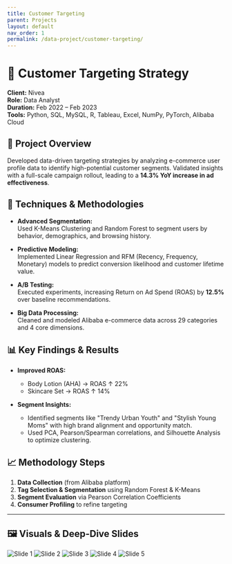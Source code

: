 ```yaml
---
title: Customer Targeting
parent: Projects
layout: default
nav_order: 1
permalink: /data-project/customer-targeting/
---
```


# 🎯 Customer Targeting Strategy

**Client:** Nivea  
**Role:** Data Analyst  
**Duration:** Feb 2022 – Feb 2023  
**Tools:** Python, SQL, MySQL, R, Tableau, Excel, NumPy, PyTorch, Alibaba Cloud

## 📌 Project Overview

Developed data-driven targeting strategies by analyzing e-commerce user profile data to identify high-potential customer segments. Validated insights with a full-scale campaign rollout, leading to a **14.3% YoY increase in ad effectiveness**.

## 🧠 Techniques & Methodologies

- **Advanced Segmentation:**  
  Used K-Means Clustering and Random Forest to segment users by behavior, demographics, and browsing history.

- **Predictive Modeling:**  
  Implemented Linear Regression and RFM (Recency, Frequency, Monetary) models to predict conversion likelihood and customer lifetime value.

- **A/B Testing:**  
  Executed experiments, increasing Return on Ad Spend (ROAS) by **12.5%** over baseline recommendations.

- **Big Data Processing:**  
  Cleaned and modeled Alibaba e-commerce data across 29 categories and 4 core dimensions.

## 📊 Key Findings & Results

- **Improved ROAS:**
    - Body Lotion (AHA) → ROAS ↑ 22%
    - Skincare Set → ROAS ↑ 14%

- **Segment Insights:**
    - Identified segments like "Trendy Urban Youth" and "Stylish Young Moms" with high brand alignment and opportunity match.
    - Used PCA, Pearson/Spearman correlations, and Silhouette Analysis to optimize clustering.

## 📈 Methodology Steps

1. **Data Collection** (from Alibaba platform)
2. **Tag Selection & Segmentation** using Random Forest & K-Means
3. **Segment Evaluation** via Pearson Correlation Coefficients
4. **Consumer Profiling** to refine targeting

---

## 🖼️ Visuals & Deep-Dive Slides
![Slide 1](/serenaintech/assets/images/Data2-1.png)
![Slide 2](/serenaintech/assets/images/Data2-2.png)
![Slide 3](/serenaintech/assets/images/Data2-3.png)
![Slide 4](/serenaintech/assets/images/Data2-4.png)
![Slide 5](/serenaintech/assets/images/Data2-5.png)